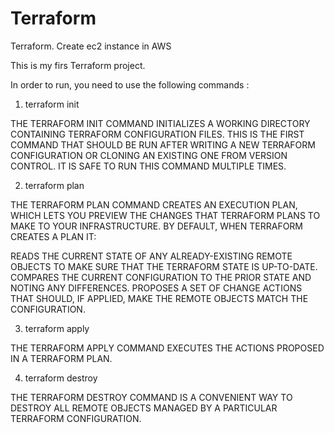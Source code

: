 # Terraform
Terraform. Create ec2 instance in AWS

This is my firs Terraform project.

In order to run, you need to use the following commands :

1. terraform init

THE TERRAFORM INIT COMMAND INITIALIZES A WORKING DIRECTORY CONTAINING TERRAFORM CONFIGURATION FILES. THIS IS THE FIRST COMMAND THAT SHOULD BE RUN AFTER WRITING A NEW TERRAFORM CONFIGURATION OR CLONING AN EXISTING ONE FROM VERSION CONTROL. IT IS SAFE TO RUN THIS COMMAND MULTIPLE TIMES.


2. terraform plan

THE TERRAFORM PLAN COMMAND CREATES AN EXECUTION PLAN, WHICH LETS YOU PREVIEW THE CHANGES THAT TERRAFORM PLANS TO MAKE TO YOUR INFRASTRUCTURE. BY DEFAULT, WHEN TERRAFORM CREATES A PLAN IT:

READS THE CURRENT STATE OF ANY ALREADY-EXISTING REMOTE OBJECTS TO MAKE SURE THAT THE TERRAFORM STATE IS UP-TO-DATE.
COMPARES THE CURRENT CONFIGURATION TO THE PRIOR STATE AND NOTING ANY DIFFERENCES.
PROPOSES A SET OF CHANGE ACTIONS THAT SHOULD, IF APPLIED, MAKE THE REMOTE OBJECTS MATCH THE CONFIGURATION.


3. terraform apply

THE TERRAFORM APPLY COMMAND EXECUTES THE ACTIONS PROPOSED IN A TERRAFORM PLAN.


4. terraform destroy

THE TERRAFORM DESTROY COMMAND IS A CONVENIENT WAY TO DESTROY ALL REMOTE OBJECTS MANAGED BY A PARTICULAR TERRAFORM CONFIGURATION.